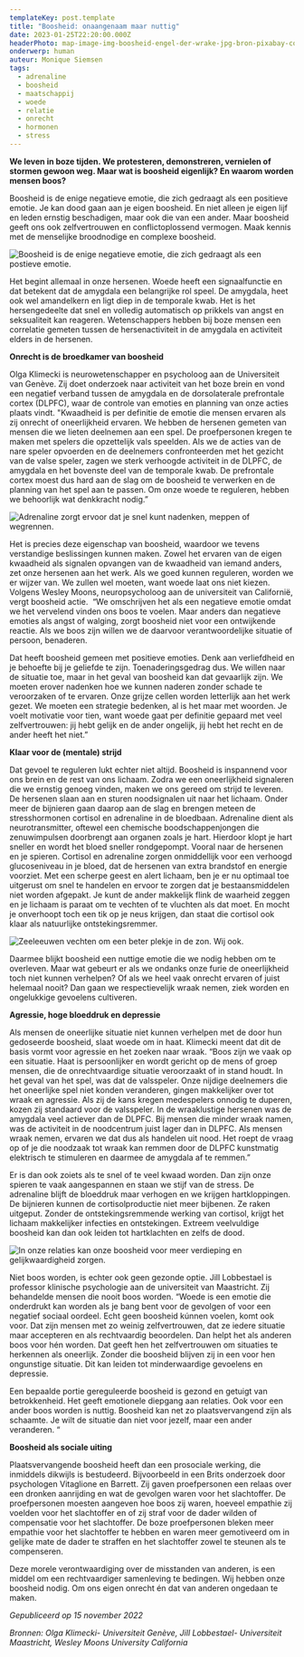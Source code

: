 ```yaml
---
templateKey: post.template
title: "Boosheid: onaangenaam maar nuttig"
date: 2023-01-25T22:20:00.000Z
headerPhoto: map-image-img-boosheid-engel-der-wrake-jpg-bron-pixabay-com-onderschrift-boosheid-als-nuttig-engel-der-wrake
onderwerp: human
auteur: Monique Siemsen
tags:
  - adrenaline
  - boosheid
  - maatschappij
  - woede
  - relatie
  - onrecht
  - hormonen
  - stress
---
```

**We leven in boze tijden. We protesteren, demonstreren, vernielen of stormen gewoon weg. Maar wat is boosheid eigenlijk? En waarom worden mensen boos?**

Boosheid is de enige negatieve emotie, die zich gedraagt als een positieve emotie. Je kan dood gaan aan je eigen boosheid. En niet alleen je eigen lijf en leden ernstig beschadigen, maar ook die van een ander. Maar boosheid geeft ons ook zelfvertrouwen en conflictoplossend vermogen. Maak kennis met de menselijke broodnodige en complexe boosheid.

![Boosheid is de enige negatieve emotie, die zich gedraagt als een postieve emotie.](/img/boosheid-man-spier-gezicht-fantasy.jpg "Pixabay.com")

Het begint allemaal in onze hersenen. Woede heeft een signaalfunctie en dat betekent dat de amygdala een belangrijke rol speel. De amygdala, heet ook wel amandelkern en ligt diep in de temporale kwab. Het is het hersengedeelte dat snel en volledig automatisch op prikkels van angst en seksualiteit kan reageren. Wetenschappers hebben bij boze mensen een correlatie gemeten tussen de hersenactiviteit in de amygdala en activiteit elders in de hersenen.

**Onrecht is de broedkamer van boosheid**

Olga Klimecki is neurowetenschapper en psycholoog aan de Universiteit van Genève. Zij doet onderzoek naar activiteit van het boze brein en vond een negatief verband tussen de amygdala en de dorsolaterale prefrontale cortex (DLPFC), waar de controle van emoties en planning van onze acties plaats vindt. "Kwaadheid is per definitie de emotie die mensen ervaren als zij onrecht of oneerlijkheid ervaren. We hebben de hersenen gemeten van mensen die we lieten deelnemen aan een spel. De proefpersonen kregen te maken met spelers die opzettelijk vals speelden. Als we de acties van de nare speler opvoerden en de deelnemers confronteerden met het gezicht van de valse speler, zagen we sterk verhoogde activiteit in de DLPFC, de amygdala en het bovenste deel van de temporale kwab. De prefrontale cortex moest dus hard aan de slag om de boosheid te verwerken en de planning van het spel aan te passen. Om onze woede te reguleren, hebben we behoorlijk wat denkkracht nodig.”

![Adrenaline zorgt ervoor dat je snel kunt nadenken, meppen of wegrennen.](/img/boosheid-adrenaline-chemisch-molecuul.png "Pixabay.com")

Het is precies deze eigenschap van boosheid, waardoor we tevens verstandige beslissingen kunnen maken. Zowel het ervaren van de eigen kwaadheid als signalen opvangen van de kwaadheid van iemand anders, zet onze hersenen aan het werk. Als we goed kunnen reguleren, worden we er wijzer van. We zullen wel moeten, want woede laat ons niet kiezen. Volgens Wesley Moons, neuropsycholoog aan de universiteit van Californië, vergt boosheid actie.  “We omschrijven het als een negatieve emotie omdat we het vervelend vinden ons boos te voelen. Maar anders dan negatieve emoties als angst of walging, zorgt boosheid niet voor een ontwijkende reactie. Als we boos zijn willen we de daarvoor verantwoordelijke situatie of persoon, benaderen. 

Dat heeft boosheid gemeen met positieve emoties. Denk aan verliefdheid en je behoefte bij je geliefde te zijn. Toenaderingsgedrag dus. We willen naar de situatie toe, maar in het geval van boosheid kan dat gevaarlijk zijn. We moeten erover nadenken hoe we kunnen naderen zonder schade te veroorzaken of te ervaren. Onze grijze cellen worden letterlijk aan het werk gezet. We moeten een strategie bedenken, al is het maar met woorden. Je voelt motivatie voor tien, want woede gaat per definitie gepaard met veel zelfvertrouwen: jij hebt gelijk en de ander ongelijk, jij hebt het recht en de ander heeft het niet.”

**Klaar voor de (mentale) strijd**

Dat gevoel te reguleren lukt echter niet altijd. Boosheid is inspannend voor ons brein en de rest van ons lichaam. Zodra we een oneerlijkheid signaleren die we ernstig genoeg vinden, maken we ons gereed om strijd te leveren. De hersenen slaan aan en sturen noodsignalen uit naar het lichaam. Onder meer de bijnieren gaan daarop aan de slag en brengen meteen de stresshormonen cortisol en adrenaline in de bloedbaan. Adrenaline dient als neurotransmitter, oftewel een chemische boodschappenjongen die zenuwimpulsen doorbrengt aan organen zoals je hart. Hierdoor klopt je hart sneller en wordt het bloed sneller rondgepompt. Vooral naar de hersenen en je spieren. Cortisol en adrenaline zorgen onmiddellijk voor een verhoogd glucoseniveau in je bloed, dat de hersenen van extra brandstof en energie voorziet. Met een scherpe geest en alert lichaam, ben je er nu optimaal toe uitgerust om snel te handelen en ervoor te zorgen dat je bestaansmiddelen niet worden afgepakt. Je kunt de ander makkelijk flink de waarheid zeggen en je lichaam is paraat om te vechten of te vluchten als dat moet. En mocht je onverhoopt toch een tik op je neus krijgen, dan staat die cortisol ook klaar als natuurlijke ontstekingsremmer.

![Zeeleeuwen vechten om een beter plekje in de zon. Wij ook.](/img/boosheid-zeeleeuwen-ruzie.jpg "Pixabay.com")

Daarmee blijkt boosheid een nuttige emotie die we nodig hebben om te overleven. Maar wat gebeurt er als we ondanks onze furie de oneerlijkheid toch niet kunnen verhelpen? Of als we heel vaak onrecht ervaren of juist helemaal nooit? Dan gaan we respectievelijk wraak nemen, ziek worden en ongelukkige gevoelens cultiveren.

**Agressie, hoge bloeddruk en depressie**

Als mensen de oneerlijke situatie niet kunnen verhelpen met de door hun gedoseerde boosheid, slaat woede om in haat. Klimecki meent dat dit de basis vormt voor agressie en het zoeken naar wraak. “Boos zijn we vaak op een situatie. Haat is persoonlijker en wordt gericht op de mens of groep mensen, die de onrechtvaardige situatie veroorzaakt of in stand houdt. In het geval van het spel, was dat de valsspeler. Onze nijdige deelnemers die het oneerlijke spel niet konden veranderen, gingen makkelijker over tot wraak en agressie. Als zij de kans kregen medespelers onnodig te duperen, kozen zij standaard voor de valsspeler. In de wraaklustige hersenen was de amygdala veel actiever dan de DLPFC. Bij mensen die minder wraak namen, was de activiteit in de noodcentrum juist lager dan in DLPFC. Als mensen wraak nemen, ervaren we dat dus als handelen uit nood. Het roept de vraag op of je die noodzaak tot wraak kan remmen door de DLPFC kunstmatig elektrisch te stimuleren en daarmee de amygdala af te remmen.”

Er is dan ook zoiets als te snel of te veel kwaad worden. Dan zijn onze spieren te vaak aangespannen en staan we stijf van de stress. De adrenaline blijft de bloeddruk maar verhogen en we krijgen hartkloppingen. De bijnieren kunnen de cortisolproductie niet meer bijbenen. Ze raken uitgeput. Zonder de ontstekingsremmende werking van cortisol, krijgt het lichaam makkelijker infecties en ontstekingen. Extreem veelvuldige boosheid kan dan ook leiden tot hartklachten en zelfs de dood.

![In onze relaties kan onze boosheid voor meer verdieping en gelijkwaardigheid zorgen.](/img/boosheid-ruzie-stel-verdieping.jpg "Pixabay.com")

Niet boos worden, is echter ook geen gezonde optie. Jill Lobbestael is professor klinische psychologie aan de universiteit van Maastricht. Zij behandelde mensen die nooit boos worden. “Woede is een emotie die onderdrukt kan worden als je bang bent voor de gevolgen of voor een negatief sociaal oordeel. Echt geen boosheid kúnnen voelen, komt ook voor. Dat zijn mensen met zo weinig zelfvertrouwen, dat ze iedere situatie maar accepteren en als rechtvaardig beoordelen. Dan helpt het als anderen boos voor hén worden. Dat geeft hen het zelfvertrouwen om situaties te herkennen als oneerlijk. Zonder die boosheid blijven zij in een voor hen ongunstige situatie. Dit kan leiden tot minderwaardige gevoelens en depressie.

Een bepaalde portie gereguleerde boosheid is gezond en getuigt van betrokkenheid. Het geeft emotionele diepgang aan relaties. Ook voor een ander boos worden is nuttig. Boosheid kan net zo plaatsvervangend zijn als schaamte. Je wilt de situatie dan niet voor jezelf, maar een ander veranderen. “ 

**Boosheid als sociale uiting**

Plaatsvervangende boosheid heeft dan een prosociale werking, die inmiddels dikwijls is bestudeerd. Bijvoorbeeld in een Brits onderzoek door psychologen Vitaglione en Barrett. Zij gaven proefpersonen een relaas over een dronken aanrijding en wat de gevolgen waren voor het slachtoffer. De proefpersonen moesten aangeven hoe boos zij waren, hoeveel empathie zij voelden voor het slachtoffer en of zij straf voor de dader wilden of compensatie voor het slachtoffer. De boze proefpersonen bleken meer empathie voor het slachtoffer te hebben en waren meer gemotiveerd om in gelijke mate de dader te straffen en het slachtoffer zowel te steunen als te compenseren. 

Deze morele verontwaardiging over de misstanden van anderen, is een middel om een rechtvaardiger samenleving te bedingen. Wij hebben onze boosheid nodig. Om ons eigen onrecht én dat van anderen ongedaan te maken. 

*Gepubliceerd op 15 november 2022*

*Bronnen: Olga Klimecki- Universiteit Genève, Jill Lobbestael- Universiteit Maastricht, Wesley Moons University California*